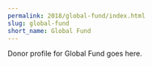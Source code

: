 ```yaml
---
permalink: 2018/global-fund/index.html
slug: global-fund
short_name: Global Fund
---
```


Donor profile for Global Fund goes here.
